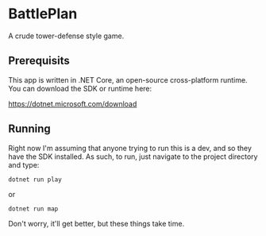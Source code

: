# BattlePlan

A crude tower-defense style game.

## Prerequisits

This app is written in .NET Core, an open-source cross-platform runtime.  You can download the SDK or runtime here:

https://dotnet.microsoft.com/download

## Running

Right now I'm assuming that anyone trying to run this is a dev, and so they have the SDK installed.  As such, to run,
just navigate to the project directory and type:

    dotnet run play

or

    dotnet run map

Don't worry, it'll get better, but these things take time.
